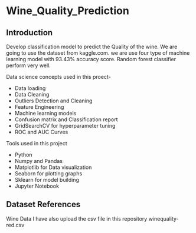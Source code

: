 # Wine_Quality_Prediction
## Introduction
Develop classification model to predict the Quality of the wine. We are going to use the dataset from kaggle.com. we are use four type of machine learning model with 93.43% accuracy score. Random forest classifier perform very well.

Data science concepts used in this proect-

* Data loading
* Data Cleaning
* Outliers Detection and Cleaning
* Feature Engineering
* Machine learning models
* Confusion matrix and Classification report
* GridSearchCV for hyperparameter tuning
* ROC and AUC Curves

Tools used in this project

* Python
* Numpy and Pandas
* Matplotlib for Data visualization
* Seaborn for plotting graphs
* Sklearn for model building
* Jupyter Notebook

## Dataset References
 Wine Data
 I have also upload the csv file in this repository winequality-red.csv
